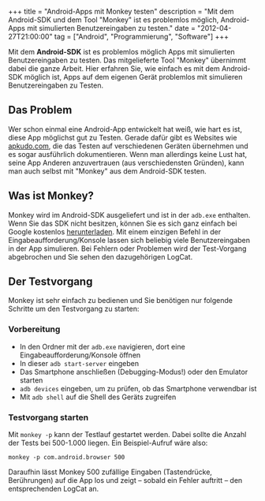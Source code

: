 +++
title       = "Android-Apps mit Monkey testen"
description = "Mit dem Android-SDK und dem Tool \"Monkey\" ist es problemlos möglich, Android-Apps mit simulierten Benutzereingaben zu testen."
date        = "2012-04-27T21:00:00"
tag         = ["Android", "Programmierung", "Software"]
+++

Mit dem **Android-SDK** ist es problemlos möglich Apps mit simulierten Benutzereingaben zu testen. Das mitgelieferte Tool "Monkey" übernimmt dabei die ganze Arbeit. Hier erfahren Sie, wie einfach es mit dem Android-SDK möglich ist, Apps auf dem eigenen Gerät problemlos mit simulieren Benutzereingaben zu Testen.

<!--more-->

## Das Problem
Wer schon einmal eine Android-App entwickelt hat weiß, wie hart es ist, diese App möglichst gut zu Testen. Gerade dafür gibt es Websites wie [apkudo.com](http://apkudo.com), die das Testen auf verschiedenen Geräten übernehmen und es sogar ausführlich dokumentieren. Wenn man allerdings keine Lust hat, seine App Anderen anzuvertrauen (aus verschiedensten Gründen), kann man auch selbst mit "Monkey" aus dem Android-SDK testen.

## Was ist Monkey?
Monkey wird im Android-SDK ausgeliefert und ist in der `adb.exe` enthalten. Wenn Sie das SDK nicht besitzen, können Sie es sich ganz einfach bei Google kostenlos [herunterladen](https://developer.android.com/sdk/index.html). Mit einem einzigen Befehl in der Eingabeaufforderung/Konsole lassen sich beliebig viele Benutzereingaben in der App simulieren. Bei Fehlern oder Problemen wird der Test-Vorgang abgebrochen und Sie sehen den dazugehörigen LogCat.

## Der Testvorgang
Monkey ist sehr einfach zu bedienen und Sie benötigen nur folgende Schritte um den Testvorgang zu starten:

### Vorbereitung
* In den Ordner mit der `adb.exe` navigieren, dort eine Eingabeaufforderung/Konsole öffnen
* In dieser `adb start-server` eingeben
* Das Smartphone anschließen (Debugging-Modus!) oder den Emulator starten
* `adb devices` eingeben, um zu prüfen, ob das Smartphone verwendbar ist
* Mit `adb shell` auf die Shell des Geräts zugreifen

### Testvorgang starten
Mit `monkey -p` kann der Testlauf gestartet werden. Dabei sollte die Anzahl der Tests bei 500-1.000 liegen. Ein Beispiel-Aufruf wäre also:
```
monkey -p com.android.browser 500
```

Daraufhin lässt Monkey 500 zufällige Eingaben (Tastendrücke, Berührungen) auf die App los und zeigt – sobald ein Fehler auftritt – den entsprechenden LogCat an.